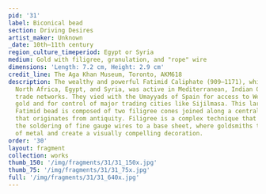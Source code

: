 ```yaml
---
pid: '31'
label: Biconical bead
section: Driving Desires
artist_maker: Unknown
_date: 10th–11th century
region_culture_timeperiod: Egypt or Syria
medium: Gold with filigree, granulation, and "rope" wire
dimensions: 'Length: 7.2 cm, Height: 2.9 cm'
credit_line: The Aga Khan Museum, Toronto, AKM618
description: The wealthy and powerful Fatimid Caliphate (909–1171), which ruled across
  North Africa, Egypt, and Syria, was active in Mediterranean, Indian Ocean, and trans-Saharan
  trade networks. They vied with the Umayyads of Spain for access to West African
  gold and for control of major trading cities like Sijilmasa. This large and elaborate
  Fatimid bead is composed of two filigree cones joined along a central seam, a shape
  that originates from antiquity. Filigree is a complex technique that is based on
  the soldering of fine gauge wires to a base sheet, where goldsmiths twist thin sheets
  of metal and create a visually compelling decoration.
order: '30'
layout: fragment
collection: works
thumb_150: '/img/fragments/31/31_150x.jpg'
thumb_75: '/img/fragments/31/31_75x.jpg'
full: '/img/fragments/31/31_640x.jpg'
---
```

